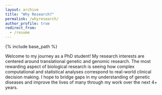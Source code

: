 ```yaml
---
layout: archive
title: "Why Research?"
permalink: /whyresearch/
author_profile: true
redirect_from:
  - /resume
---
```


{% include base_path %}

Welcome to my journey as a PhD student! My research interests are centered around translational genetic and genomic research. The most rewarding aspect of biological research is seeing how complex computational and statistical analyses correspond to real-world clinical decision making. I hope to bridge gaps in my understanding of genetic diseases and improve the lives of many through my work over the next 4+ years. 



